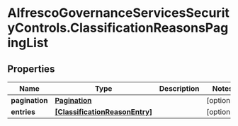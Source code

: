 # AlfrescoGovernanceServicesSecurityControls.ClassificationReasonsPagingList

## Properties
Name | Type | Description | Notes
------------ | ------------- | ------------- | -------------
**pagination** | [**Pagination**](Pagination.md) |  | [optional] 
**entries** | [**[ClassificationReasonEntry]**](ClassificationReasonEntry.md) |  | [optional] 


